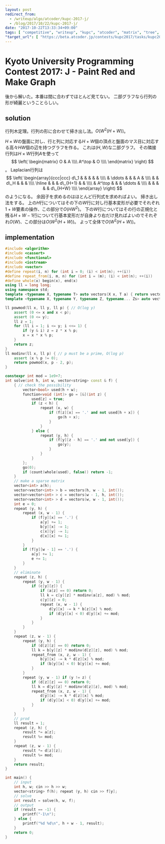 ```yaml
---
layout: post
redirect_from:
  - /writeup/algo/atcoder/kupc-2017-j/
  - /blog/2017/10/22/kupc-2017-j/
date: "2017-10-22T13:33:34+09:00"
tags: [ "competitive", "writeup", "kupc", "atcoder", "matrix", "tree", "bipartite-graph" ]
"target_url": [ "https://beta.atcoder.jp/contests/kupc2017/tasks/kupc2017_j" ]
---
```


# Kyoto University Programming Contest 2017: J - Paint Red and Make Graph

後から解いた。本番は間に合わずでほとんど見てない。
二部グラフなら行列の形が綺麗ということらしい。

## solution

行列木定理。行列の形に合わせて掃き出し法。$O(W^2(H+W))$。

$H \times W$の盤面に対し、行と列に対応する$H + W$個の頂点と盤面のマス目に対応する高々$HW$個の辺を持つグラフを作る。
これは$(H, W)$な二部グラフ。
その隣接行列は$H \times W$行列$A$を使って
$$ \left( \begin{matrix}
    O & A \\\\
    A^\top & O \\\\
\end{matrix} \right) $$。
Laplacian行列は
$$ \left( \begin{array}{ccc|ccc}
    d\_1 &        &      &          &        &          \\\\
         & \ddots &      &          & A      &          \\\\
         &        & d\_H &          &        &          \\\\ \hline
         &        &      & d\_{H+1} &        &          \\\\
         & A^\top &      &          & \ddots &          \\\\
         &        &      &          &        & d\_{H+W} \\\\
\end{array} \right) $$のようになる。
余因子を求めるのはほとんど行列式を求めればよい。
掃き出し法をする。
上の$H$行についてはその下の$W$行に対し行基本変形が必要でそれぞれ$1 + W$要素の操作、この部分で$O(HW^2)$。
下の$W$行についてはその行の正規化と残る$H + W - 1$行について行基本変形だが自身より右だけ見ればよいのでそれぞれ$O(W)$、この部分は$O(W^2(H+W))$。
よって全体で$O(W^2(H+W))$。




## implementation

``` c++
#include <algorithm>
#include <cassert>
#include <functional>
#include <iostream>
#include <vector>
#define repeat(i, n) for (int i = 0; (i) < int(n); ++(i))
#define repeat_from(i, m, n) for (int i = (m); (i) < int(n); ++(i))
#define whole(x) begin(x), end(x)
using ll = long long;
using namespace std;
template <typename X, typename T> auto vectors(X x, T a) { return vector<T>(x, a); }
template <typename X, typename Y, typename Z, typename... Zs> auto vectors(X x, Y y, Z z, Zs... zs) { auto cont = vectors(y, z, zs...); return vector<decltype(cont)>(x, cont); }

ll powmod(ll x, ll y, ll p) { // O(log y)
    assert (0 <= x and x < p);
    assert (0 <= y);
    ll z = 1;
    for (ll i = 1; i <= y; i <<= 1) {
        if (y & i) z = z * x % p;
        x = x * x % p;
    }
    return z;
}
ll modinv(ll x, ll p) { // p must be a prime, O(log p)
    assert (x % p != 0);
    return powmod(x, p - 2, p);
}

constexpr int mod = 1e9+7;
int solve(int h, int w, vector<string> const & f) {
    { // check the possibility
        vector<bool> used(h + w);
        function<void (int)> go = [&](int z) {
            used[z] = true;
            if (z < h) {
                repeat (x, w) {
                    if (f[z][x] == '.' and not used[h + x]) {
                        go(h + x);
                    }
                }
            } else {
                repeat (y, h) {
                    if (f[y][z - h] == '.' and not used[y]) {
                        go(y);
                    }
                }
            }
        };
        go(0);
        if (count(whole(used), false)) return -1;
    }
    // make a sparse matrix
    vector<int> a(h);
    vector<vector<int> > b = vectors(h, w - 1, int());
    vector<vector<int> > c = vectors(w - 1, h, int());
    vector<vector<int> > d = vectors(w, w - 1, int());
    int e = 0;
    repeat (y, h) {
        repeat (x, w - 1) {
            if (f[y][x] == '.') {
                a[y] += 1;
                b[y][x] -= 1;
                c[x][y] -= 1;
                d[x][x] += 1;
            }
        }
        if (f[y][w - 1] == '.') {
            a[y] += 1;
            e += 1;
        }
    }
    // eliminate
    repeat (z, h) {
        repeat (y, w - 1) {
            if (c[y][z]) {
                if (a[z] == 0) return 0;
                ll k = c[y][z] * modinv(a[z], mod) % mod;
                c[y][z] = 0;
                repeat (x, w - 1) {
                    d[y][x] -= k * b[z][x] % mod;
                    if (d[y][x] < 0) d[y][x] += mod;
                }
            }
        }
    }
    repeat (z, w - 1) {
        repeat (y, h) {
            if (d[z][z] == 0) return 0;
            ll k = b[y][z] * modinv(d[z][z], mod) % mod;
            repeat_from (x, z, w - 1) {
                b[y][x] -= k * d[z][x] % mod;
                if (b[y][x] < 0) b[y][x] += mod;
            }
        }
        repeat (y, w - 1) if (y != z) {
            if (d[z][z] == 0) return 0;
            ll k = d[y][z] * modinv(d[z][z], mod) % mod;
            repeat_from (x, z, w - 1) {
                d[y][x] -= k * d[z][x] % mod;
                if (d[y][x] < 0) d[y][x] += mod;
            }
        }
    }
    // prod
    ll result = 1;
    repeat (z, h) {
        result *= a[z];
        result %= mod;
    }
    repeat (z, w - 1) {
        result *= d[z][z];
        result %= mod;
    }
    return result;
}

int main() {
    // input
    int h, w; cin >> h >> w;
    vector<string> f(h); repeat (y, h) cin >> f[y];
    // solve
    int result = solve(h, w, f);
    // output
    if (result == -1) {
        printf("-1\n");
    } else {
        printf("%d %d\n", h + w - 1, result);
    }
    return 0;
}
```
